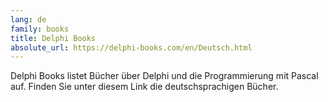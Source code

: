 ```yaml
---
lang: de
family: books
title: Delphi Books
absolute_url: https://delphi-books.com/en/Deutsch.html
---
```

Delphi Books listet Bücher über Delphi und die Programmierung mit Pascal auf. Finden Sie unter diesem Link die deutschsprachigen Bücher.